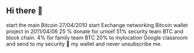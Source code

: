 ## Hi there 👋

<!--

**Here are some ideas to get you started:**

🙋‍♀️ A short introduction - what is your organization all about?
🌈 Contribution guidelines - how can the community get involved?
👩‍💻 Useful resources - where can the community find your docs? Is there anything else the community should know?
🍿 Fun facts - what does your team eat for breakfast?
🧙 Remember, you can do mighty things with the power of [Markdown](https://docs.github.com/github/writing-on-github/getting-started-with-writing-and-formatting-on-github/basic-writing-and-formatting-syntax)
-->


start the main Bitcoin 27/04/2010
start Exchange networking Bitcoin wallet project in 2011/04/06
25 % donate for unisef 
51% security team BTC and block chain.
4% for family team BTC 
20% to mylocation Google classroom and send to my security 🔐 my wallet and never unsubscribe me.
